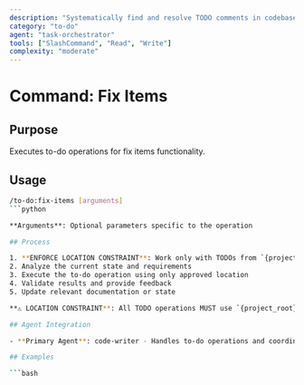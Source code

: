 ```yaml
---
description: "Systematically find and resolve TODO comments in codebase with intelligent understanding"
category: "to-do"
agent: "task-orchestrator"
tools: ["SlashCommand", "Read", "Write"]
complexity: "moderate"
---
```


# Command: Fix Items

## Purpose

Executes to-do operations for fix items functionality.

## Usage

```bash
/to-do:fix-items [arguments]
```python

**Arguments**: Optional parameters specific to the operation

## Process

1. **ENFORCE LOCATION CONSTRAINT**: Work only with TODOs from `{project_root}/.claude/.todos/TODO.md`
2. Analyze the current state and requirements
3. Execute the to-do operation using only approved location
4. Validate results and provide feedback
5. Update relevant documentation or state

**⚠️ LOCATION CONSTRAINT**: All TODO operations MUST use `{project_root}/.claude/.todos/TODO.md` location only.

## Agent Integration

- **Primary Agent**: code-writer - Handles to-do operations and coordination

## Examples

```bash
